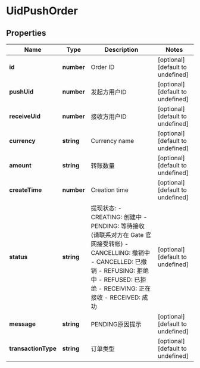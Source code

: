 # UidPushOrder

## Properties

Name | Type | Description | Notes
------------ | ------------- | ------------- | -------------
**id** | **number** | Order ID | [optional] [default to undefined]
**pushUid** | **number** | 发起方用户ID | [optional] [default to undefined]
**receiveUid** | **number** | 接收方用户ID | [optional] [default to undefined]
**currency** | **string** | Currency name | [optional] [default to undefined]
**amount** | **string** | 转账数量 | [optional] [default to undefined]
**createTime** | **number** | Creation time | [optional] [default to undefined]
**status** | **string** | 提现状态:  - CREATING: 创建中 - PENDING: 等待接收 (请联系对方在 Gate 官网接受转帐) - CANCELLING: 撤销中 - CANCELLED: 已撤销 - REFUSING: 拒绝中 - REFUSED: 已拒绝 - RECEIVING: 正在接收 - RECEIVED: 成功 | [optional] [default to undefined]
**message** | **string** | PENDING原因提示 | [optional] [default to undefined]
**transactionType** | **string** | 订单类型 | [optional] [default to undefined]

